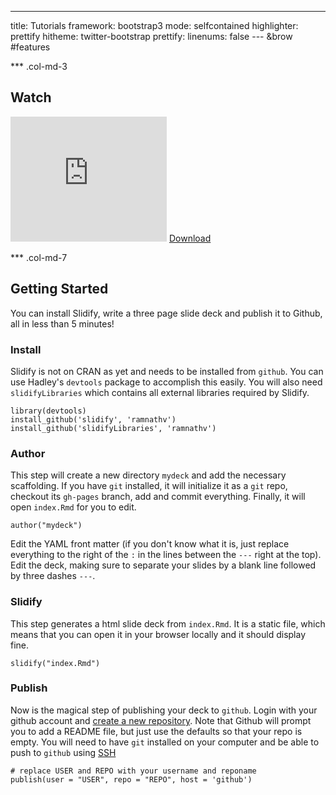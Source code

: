---
title: Tutorials
framework: bootstrap3
mode: selfcontained
highlighter: prettify
hitheme: twitter-bootstrap
prettify:
  linenums: false
--- &brow #features

*** .col-md-3

## Watch

<iframe width="250" height="200" src="http://www.youtube.com/embed/I95GOmLc7TA" frameborder="0" allowfullscreen></iframe>

<a class='btn btn-primary' href="#">
 <i class='icon-download icon-large'> </i> Download
</a>

*** .col-md-7

## Getting Started

<style>
body {
  margin-top: 40px;
}
ol.linenums {
  margin-left: 0px;
}
#features p {
  font-size: 14px;
  line-height: 21px;
  color: #777777;
}
#features h3 {
  font-family: "Open Sans Condensed";
  color: #555555;
}
</style>


<div class='alert alert-success'>
 You can install Slidify, write a three page slide deck and publish it to Github,  all in less than 5 minutes!
</div>


### Install

Slidify is not on CRAN as yet and needs to be installed from `github`. You can use Hadley's `devtools` package to accomplish this easily. You will also need `slidifyLibraries` which contains all external libraries required by Slidify.

```
library(devtools)
install_github('slidify', 'ramnathv')
install_github('slidifyLibraries', 'ramnathv')
```

### Author

This step will create a new directory `mydeck` and add the necessary scaffolding. If you have `git` installed, it will initialize it as a `git` repo, checkout its `gh-pages` branch, add and commit everything. Finally, it will open `index.Rmd` for you to edit.

```
author("mydeck")
```

Edit the YAML front matter (if you don't know what it is, just replace everything to the right of the `:` in the lines between the `---` right at the top). Edit the deck, making sure to separate your slides by a blank line followed by three dashes `---`. 

### Slidify

This step generates a html slide deck from `index.Rmd`. It is a static file, which means that you can open it in your browser locally and it should display fine.

```
slidify("index.Rmd")
```

### Publish

Now is the magical step of publishing your deck to `github`. Login with your github account and [create a new repository](https://help.github.com/articles/creating-a-new-repository). Note that Github will prompt you to add a README file, but just use the defaults so that your repo is empty. You will need to have `git` installed on your computer and be able to push to `github` using [SSH](https://help.github.com/articles/generating-ssh-keys)

```
# replace USER and REPO with your username and reponame
publish(user = "USER", repo = "REPO", host = 'github')
```


